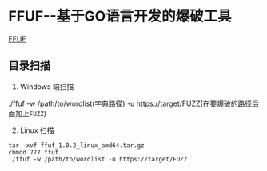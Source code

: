 # FFUF--基于GO语言开发的爆破工具

[FFUF](https://github.com/ffuf/ffuf)

## 目录扫描

1. Windows 端扫描

./ffuf -w /path/to/wordlist(字典路径) -u https://target/FUZZ(在要爆破的路径后面加上`FUZZ`)

2. Linux 扫描

```
tar -xvf ffuf_1.0.2_linux_amd64.tar.gz 
chmod 777 ffuf
./ffuf -w /path/to/wordlist -u https://target/FUZZ
```

